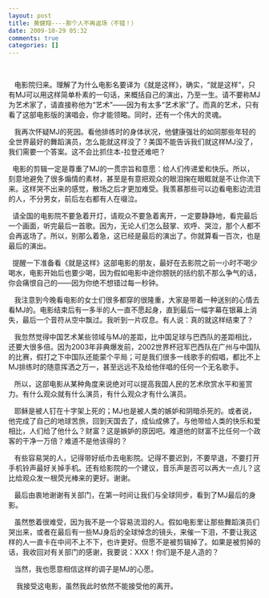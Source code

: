 ```yaml
---
layout: post
title: 黄健翔----那个人不再返场（不错！）
date: 2009-10-29 05:32
comments: true
categories: []
---
```

<div> </div>
<div>
<p>
<span> <wbr/> <wbr/> <wbr/>
电影院归来。理解了为什么电影名要译为《就是这样》，确实，“就是这样”，只有MJ可以用这样简单朴素的一句话，来概括自己的演出，乃至一生。请不要称MJ为艺术家了，请直接称他为“艺术”——因为有太多“艺术家”了。而真的艺术，只有看了这部电影版的演唱会，你才能领略。同时，还有一个伟大的灵魂。</span></p>
<p>
<span> <wbr/> <wbr/> <wbr/><span>我再次怀疑MJ的死因。看他排练时的身体状况，他健康强壮的如同那些年轻的全世界最好的舞蹈演员，怎么能就这样没了？美国不能告诉我们就这样MJ没了，我们需要一个答案。这不会比抓住本-拉登还难吧？</span></span></p>
<p><span><span> <wbr/> <wbr/><span>电影的剪辑一定是尊重了MJ的一贯宗旨和意愿：给人们传递爱和快乐。所以，刻意地避免了很多煽情的素材，甚至是有意把观众的眼泪掬在眼眶就是不让你流下来。这样哭不出来的感觉，散场之后才更加难受。我羡慕那些可以边看电影边流泪的人，不分男女，前后左右都有人在啜泣。</span></span></span></p>
<p>
<span><span><span> <wbr/> <wbr/><span>请全国的电影院不要急着开灯，请观众不要急着离开，一定要静静地，看完最后一个画面，听完最后一首歌。因为，无论人们怎么鼓掌、欢呼、哭泣，那个人都不会再返场了。所以，别那么着急，这已经是最后的演出了。你就算看一百次，也是最后的演出。</span></span></span></span></p>
<p>
<span><span><span><span> <wbr/> <wbr/><span>提醒一下准备看《就是这样》这部电影的朋友，最好在去影院之前一小时不喝少喝水，电影开始后也要少喝，因为假如电影中途你膀胱的括约肌不那么争气的话，你会痛恨自己的——因为你绝不想错过每一秒钟。</span></span></span></span></span></p>
<p>
<span><span><span><span><span> <wbr/> <wbr/> <wbr/><span>我注意到今晚看电影的女士们很多都穿的很隆重，大家是带着一种送别的心情去看MJ的。电影结束后有一多半的人一直不愿起身，直到最后一幅字幕在银幕上消失，最后一个音符从空中飘过。我听到一片叹息。有人说：真的就这样结束了？</span></span></span></span></span></span></p>
<p>
<span><span><span><span><span><span> <wbr/> <wbr/> <wbr/><span>我忽然觉得中国艺术某些领域与MJ的差距，比中国足球与巴西队的差距相比，还要大很多倍。因为2003年非典爆发前，2002世界杯冠军巴西队在广州与中国队的比赛，假打之下中国队还能蒙个平局；可是我们很多一线歌手的假唱，都比不上MJ排练时的随意挥洒之万一，甚至远远不及给他伴唱的任何一个无名歌手。</span></span></span></span></span></span></span></p>
<p>
<span><span><span><span><span><span><span> <wbr/> <wbr/> <wbr/>
所以，这部电影从某种角度来说绝对可以提高我国人民的艺术欣赏水平和鉴赏力。有什么观众就有什么演员，有什么观众才有什么演员。</span></span></span></span></span></span></span></p>
<p>
<span><span><span><span><span><span><span> <wbr/> <wbr/> <wbr/><span>耶稣是被人钉在十字架上死的；MJ也是被人类的嫉妒和阴暗杀死的。或者说，他完成了自己的地球苦旅，回到天国去了，成仙成佛了。与他带给人类的快乐和爱相比，人们给了他什么？财富？这是嫉妒的原因吧。难道他的财富不比任何一个政客的干净一万倍？难道不是他该得的？</span></span></span></span></span></span></span></span></p>
<p>
<span><span><span><span><span><span><span><span> <wbr/> <wbr/> <wbr/><span>有些容易哭的人，记得带好纸巾去电影院。记得不要迟到，不要早退，不要打开手机铃声最好关掉手机。还有给影院的一个建议，音乐声是否可以再大一点儿？这比给观众发一根荧光棒来的更好。谢谢。</span></span></span></span></span></span></span></span></span></p>
<p>
<span><span><span><span><span><span><span><span><span> <wbr/> <wbr/> <wbr/><span>最后由衷地谢谢有关部门，在第一时间让我们与全球同步，看到了MJ最后的身影。</span></span></span></span></span></span></span></span></span></span></p>
<p>
<span><span><span><span><span><span><span><span><span><span> <wbr/> <wbr/> <wbr/>
虽然憋着很难受，因为我不是一个容易流泪的人。假如电影里让那些舞蹈演员们哭出来，或者在最后有一些MJ身后的全球悼念的镜头，来催一下泪，不要让我这样的人一直卡在中间不上不下，也许更好。但愿不是被剪辑掉了。如果是被剪掉的话，我收回对有关部门的感谢，我要说：XXX！你们是不是人造的？</span></span></span></span></span></span></span></span></span></span></p>
<p>
<span><span><span><span><span><span><span><span><span><span> <wbr/> <wbr/> <wbr/>
当然，我也愿意相信这样的调子是MJ的心愿。</span></span></span></span></span></span></span></span></span></span></p>
<p>
<span><span><span><span><span><span><span><span><span><span> <wbr/> <wbr/> <wbr/> <wbr/>我接受这电影，虽然我此时依然不能接受他的离开。</span></span></span></span></span></span></span></span></span></span></p>
</div>
